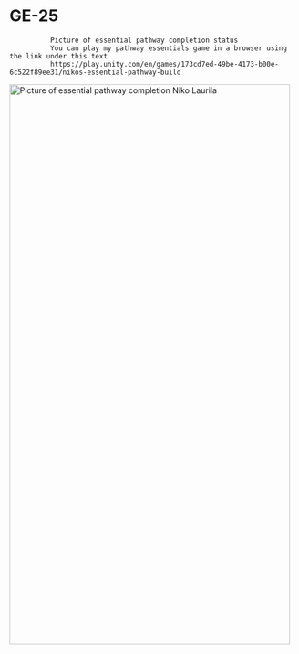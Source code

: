 # GE-25
              Picture of essential pathway completion status
              You can play my pathway essentials game in a browser using the link under this text
              https://play.unity.com/en/games/173cd7ed-49be-4173-b00e-6c522f89ee31/nikos-essential-pathway-build
<img width="492" height="981" alt="Picture of essential pathway completion Niko Laurila" src="https://github.com/user-attachments/assets/e30c3a06-b265-4f92-a803-b9c1432f590b" />
